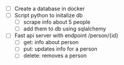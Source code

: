 - [ ] Create a database in docker
- [ ] Script python to initalize db
  - [ ] scrape info about 5 people
  - [ ] add them to db using sqlalchemy
- [ ] Fast api server with endpoint /person/{id}
  - [ ] get: info about person
  - [ ] put: updates info for a person
  - [ ] delete: removes a person
